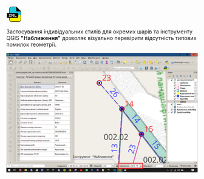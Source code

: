 [![index.md](images/icon.png)](./index.md)

Застосування індивідуальних стилів для окремих шарів та інструменту QGIS **"Наближення"** дозволяє візуально перевірити відсутність типових помилок геометрії.

<img src="images/zoom.png" >
